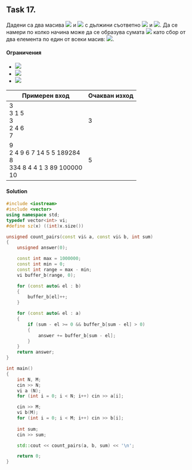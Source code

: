 ## Task 17.
Дадени са два масива <img src="https://latex.codecogs.com/svg.latex?\Large&space;a"> и <img src="https://latex.codecogs.com/svg.latex?\Large&space;b"> с дължини съответно <img src="https://latex.codecogs.com/svg.latex?\Large&space;N"> и <img src="https://latex.codecogs.com/svg.latex?\Large&space;M">. Да се намери по колко начина може да се образува сумата <img src="https://latex.codecogs.com/svg.latex?\Large&space;S"> като сбор от два елемента по един от всеки масив: <img src="https://latex.codecogs.com/svg.latex?\Large&space;S=a_i+b_j">.

#### Ограничения
- <img src="https://latex.codecogs.com/svg.latex?\Large&space;N,M\le{10^6}">
- <img src="https://latex.codecogs.com/svg.latex?\Large&space;0\le{S}<10^5">
- <img src="https://latex.codecogs.com/svg.latex?\Large&space;0\le{a_i,b_j}\le{10^6},i=\overline{0,N},j=\overline{0,M}">

Примерен вход|Oчакван изход
-|-
3<br>3 1 5<br>3<br>2 4 6<br>7|3
9<br>2 4 9 6 7 14 5 5 189284<br>8<br>334 8 4 4 1 3 89 100000<br>10|5

#### Solution 
```cpp
#include <iostream>
#include <vector>
using namespace std;
typedef vector<int> vi;
#define sz(x) ((int)x.size())

unsigned count_pairs(const vi& a, const vi& b, int sum)
{
	unsigned answer(0);

	const int max = 1000000;
	const int min = 0;
	const int range = max - min;
	vi buffer_b(range, 0);

	for (const auto& el : b)
	{
		buffer_b[el]++;
	}

	for (const auto& el : a)
	{
		if (sum - el >= 0 && buffer_b[sum - el] > 0)
		{
			answer += buffer_b[sum - el];
		}
	}
	return answer;
}

int main()
{
	int N, M;
	cin >> N;
	vi a (N);
	for (int i = 0; i < N; i++)	cin >> a[i];

	cin >> M;
	vi b(M);
	for (int i = 0; i < M; i++)	cin >> b[i];
	
	int sum;
	cin >> sum;

	std::cout << count_pairs(a, b, sum) << '\n';

	return 0;
}
```
